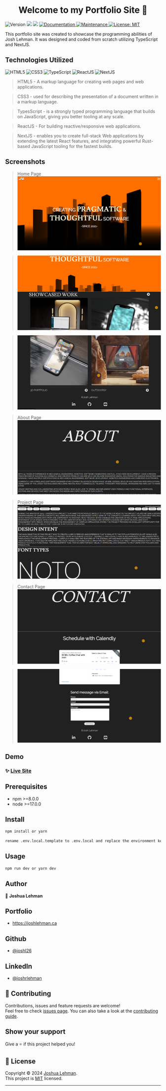 <h1 align="center">Welcome to my Portfolio Site 👋</h1>
<p>
  <img alt="Version" src="https://img.shields.io/badge/version-0.1.0-blue.svg?cacheSeconds=2592000" />
  <img src="https://img.shields.io/badge/npm-%3E%3D8.0.0-blue.svg" />
  <img src="https://img.shields.io/badge/node-%3E%3D17.0.0-blue.svg" />
  <a href="https://github.com/joshl26/portfolio-2024#readme" target="_blank">
    <img alt="Documentation" src="https://img.shields.io/badge/documentation-yes-brightgreen.svg" />
  </a>
  <a href="https://github.com/joshl26/portfolio-2024/graphs/commit-activity" target="_blank">
    <img alt="Maintenance" src="https://img.shields.io/badge/Maintained%3F-yes-green.svg" />
  </a>
  <a href="https://github.com/joshl26/portfolio-2024/blob/master/LICENSE" target="_blank">
    <img alt="License: MIT" src="https://img.shields.io/github/license/joshl26/portfolio-2024" />
  </a>
</p>

This portfolio site was created to showcase the programming abilities of Josh Lehman. It was designed and coded from scratch utilizing TypeScript and NextJS.

## Technologies Utilized

![HTML5](https://img.shields.io/badge/html5-%23E34F26.svg?style=for-the-badge&logo=html5&logoColor=white)
![CSS3](https://img.shields.io/badge/css3-%231572B6.svg?style=for-the-badge&logo=css3&logoColor=white)
![TypeScript](https://img.shields.io/badge/typescript-%23323330.svg?style=for-the-badge&logo=typescript&logoColor=%23F7DF1E)
![ReactJS](https://img.shields.io/badge/reactjs-%23404d59.svg?style=for-the-badge&logo=react&logoColor=%2361DAFB)
![NextJS](https://img.shields.io/badge/nextjs-6DA55F?style=for-the-badge&logo=vercel&logoColor=white)

> HTML5 - A markup language for creating web pages and web applications.

> CSS3 - used for describing the presentation of a document written in a markup language.

> TypesScript - is a strongly typed programming language that builds on JavaScript, giving you better tooling at any scale.

> ReactJS - For building reactive/responsive web applications.

> NextJS - enables you to create full-stack Web applications by extending the latest React features, and integrating powerful Rust-based JavaScript tooling for the fastest builds.

## Screenshots

> Home Page
> ![Home Page 1](https://raw.githubusercontent.com/joshl26/joshl26/main/assets/portfolio-2024-1.png)

> ![Home Page 2](https://raw.githubusercontent.com/joshl26/joshl26/main/assets/portfolio-2024-2.png)

> ![Home Page 3](https://raw.githubusercontent.com/joshl26/joshl26/main/assets/portfolio-2024-3.png)

> About Page
> ![Avout Page](https://raw.githubusercontent.com/joshl26/joshl26/main/assets/portfolio-2024-4.png)

> Project Page
> ![Project Page](https://raw.githubusercontent.com/joshl26/joshl26/main/assets/portfolio-2024-5.png)

> Contact Page
> ![Contact Page 1](https://raw.githubusercontent.com/joshl26/joshl26/main/assets/portfolio-2024-6.png)

> ![Contact Page 2](https://raw.githubusercontent.com/joshl26/joshl26/main/assets/portfolio-2024-7.png)

## Demo

### ✨ [Live Site](https://joshlehman.ca)

## Prerequisites

- npm >=8.0.0
- node >=17.0.0

## Install

```sh
npm install or yarn
```

```sh
rename .env.local.template to .env.local and replace the environment key values with your own. You will need bot an emailjs and a cloudinary acount and the appropriate public keys.
```


## Usage

```sh
npm run dev or yarn dev
```

## Author

👤 **Joshua Lehman**

## Portfolio

- https://joshlehman.ca

## Github

- [@joshl26](https://github.com/joshl26)

## LinkedIn

- [@joshrlehman](https://linkedin.com/in/joshrlehman)

## 🤝 Contributing

Contributions, issues and feature requests are welcome!<br />Feel free to check [issues page](https://github.com/joshl26/portfolio-2024/issues). You can also take a look at the [contributing guide](https://github.com/joshl26/portfolio-2024/blob/master/CONTRIBUTING.md).

## Show your support

Give a ⭐️ if this project helped you!

## 📝 License

Copyright © 2024 [Joshua Lehman](https://github.com/joshl26).<br />
This project is [MIT](https://github.com/joshl26/portfolio-2024/blob/master/LICENSE) licensed.

---
